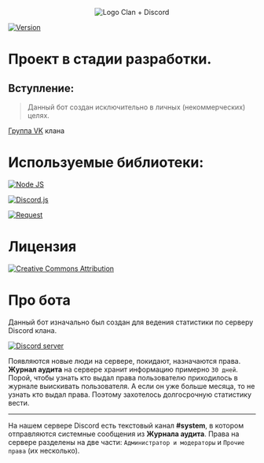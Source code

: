 <p align="center">
<img src="https://i.imgur.com/BO26Msw.jpg" alt="Logo Clan + Discord" />

<a href="https://github.com/sx007/wf_rsd-bot_v12/blob/master/changelog.md"><img src="https://img.shields.io/badge/Version-12.2020.12.06-brightgreen.svg" alt="Version"></a>
</p>


Проект в стадии разработки.
======

## Вступление:
> Данный бот создан исключительно в личных (некоммерческих) целях.

<a href="https://vk.com/wf_rsd">Группа VK</a> клана

# Используемые библиотеки:

<a href="http://nodejs.org"><img src="https://img.shields.io/badge/Node.js-12.x-red.svg" alt="Node JS"></a>

<a href="https://discord.js.org"><img src="https://img.shields.io/badge/Discord.js-12.5.0-orange.svg" alt="Discord.js"></a>

<a href="https://www.npmjs.com/package/request"><img src="https://img.shields.io/badge/Request-2.88.2-yellow.svg" alt="Request"></a>

# Лицензия
<a href="https://creativecommons.org/licenses/by/4.0/deed.ru"><img src="https://img.shields.io/badge/license-CC%20BY-%23373737" alt="Creative Commons Attribution"></a>

# Про бота
Данный бот изначально был создан для ведения статистики по серверу Discord клана. 

<a href="https://discord.gg/PR57GzV"><img src="https://discordapp.com/api/guilds/307431674671792129/widget.png" alt="Discord server"></a>

Появляются новые люди на сервере, покидают, назначаются права. __Журнал аудита__ на сервере хранит информацию примерно `30 дней`. Порой, чтобы узнать кто выдал права пользователю приходилось в журнале выискивать пользователя. А если он уже больше месяца, то не узнать кто выдал права. Поэтому захотелось долгосрочную статистику вести.
***
На нашем сервере Discord есть текстовый канал __#system__, в котором отправляются системные сообщения из __Журнала аудита__. 
Права на сервере разделены на две части: `Администратор и модераторы` и `Прочие права` (их несколько).
